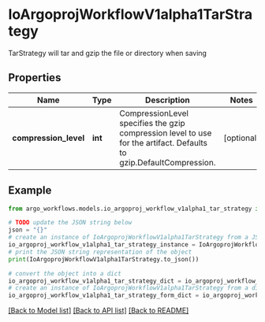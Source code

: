 # IoArgoprojWorkflowV1alpha1TarStrategy

TarStrategy will tar and gzip the file or directory when saving

## Properties

Name | Type | Description | Notes
------------ | ------------- | ------------- | -------------
**compression_level** | **int** | CompressionLevel specifies the gzip compression level to use for the artifact. Defaults to gzip.DefaultCompression. | [optional] 

## Example

```python
from argo_workflows.models.io_argoproj_workflow_v1alpha1_tar_strategy import IoArgoprojWorkflowV1alpha1TarStrategy

# TODO update the JSON string below
json = "{}"
# create an instance of IoArgoprojWorkflowV1alpha1TarStrategy from a JSON string
io_argoproj_workflow_v1alpha1_tar_strategy_instance = IoArgoprojWorkflowV1alpha1TarStrategy.from_json(json)
# print the JSON string representation of the object
print(IoArgoprojWorkflowV1alpha1TarStrategy.to_json())

# convert the object into a dict
io_argoproj_workflow_v1alpha1_tar_strategy_dict = io_argoproj_workflow_v1alpha1_tar_strategy_instance.to_dict()
# create an instance of IoArgoprojWorkflowV1alpha1TarStrategy from a dict
io_argoproj_workflow_v1alpha1_tar_strategy_form_dict = io_argoproj_workflow_v1alpha1_tar_strategy.from_dict(io_argoproj_workflow_v1alpha1_tar_strategy_dict)
```
[[Back to Model list]](../README.md#documentation-for-models) [[Back to API list]](../README.md#documentation-for-api-endpoints) [[Back to README]](../README.md)


